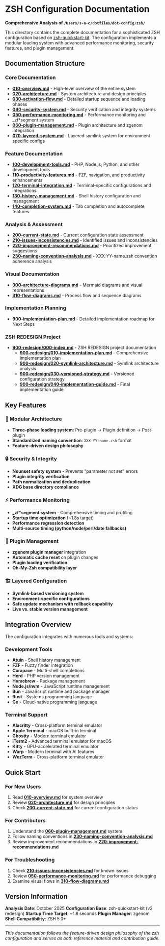 # ZSH Configuration Documentation

**Comprehensive Analysis of `/Users/s-a-c/dotfiles/dot-config/zsh/`**

This directory contains the complete documentation for a sophisticated ZSH configuration based on [zsh-quickstart-kit](https://github.com/unixorn/zsh-quickstart-kit). The configuration implements a modular loading system with advanced performance monitoring, security features, and plugin management.

## Documentation Structure

### Core Documentation

- **[010-overview.md](010-overview.md)** - High-level overview of the entire system
- **[020-architecture.md](020-architecture.md)** - System architecture and design principles
- **[030-activation-flow.md](030-activation-flow.md)** - Detailed startup sequence and loading phases
- **[040-security-system.md](040-security-system.md)** - Security verification and integrity systems
- **[050-performance-monitoring.md](050-performance-monitoring.md)** - Performance monitoring and _zf*segment system
- **[060-plugin-management.md](060-plugin-management.md)** - Plugin architecture and zgenom integration
- **[070-layered-system.md](070-layered-system.md)** - Layered symlink system for environment-specific configs

### Feature Documentation

- **[100-development-tools.md](100-development-tools.md)** - PHP, Node.js, Python, and other development tools
- **[110-productivity-features.md](110-productivity-features.md)** - FZF, navigation, and productivity enhancements
- **[120-terminal-integration.md](120-terminal-integration.md)** - Terminal-specific configurations and integrations
- **[130-history-management.md](130-history-management.md)** - Shell history configuration and management
- **[140-completion-system.md](140-completion-system.md)** - Tab completion and autocomplete features

### Analysis & Assessment

- **[200-current-state.md](200-current-state.md)** - Current configuration state assessment
- **[210-issues-inconsistencies.md](210-issues-inconsistencies.md)** - Identified issues and inconsistencies
- **[220-improvement-recommendations.md](220-improvement-recommendations.md)** - Prioritized improvement suggestions
- **[230-naming-convention-analysis.md](230-naming-convention-analysis.md)** - XXX-YY-name.zsh convention adherence analysis

### Visual Documentation

- **[300-architecture-diagrams.md](300-architecture-diagrams.md)** - Mermaid diagrams and visual representations
- **[310-flow-diagrams.md](310-flow-diagrams.md)** - Process flow and sequence diagrams

### Implementation Planning

- **[900-implementation-plan.md](900-implementation-plan.md)** - Detailed implementation roadmap for Next Steps

### ZSH REDESIGN Project

- **[900-redesign/000-index.md](900-redesign/000-index.md)** - ZSH REDESIGN project documentation
  - **[900-redesign/010-implementation-plan.md](900-redesign/010-implementation-plan.md)** - Comprehensive implementation plan
  - **[900-redesign/020-symlink-architecture.md](900-redesign/020-symlink-architecture.md)** - Symlink architecture analysis
  - **[900-redesign/030-versioned-strategy.md](900-redesign/030-versioned-strategy.md)** - Versioned configuration strategy
  - **[900-redesign/040-implementation-guide.md](900-redesign/040-implementation-guide.md)** - Final implementation guide

## Key Features

### 🔧 **Modular Architecture**

- **Three-phase loading system**: Pre-plugin → Plugin definition → Post-plugin
- **Standardized naming convention**: `XXX-YY-name.zsh` format
- **Feature-driven design philosophy**

### 🔒 **Security & Integrity**

- **Nounset safety system** - Prevents "parameter not set" errors
- **Plugin integrity verification**
- **Path normalization and deduplication**
- **XDG base directory compliance**

### ⚡ **Performance Monitoring**

- **_zf*segment system** - Comprehensive timing and profiling
- **Startup time optimization** (~1.8s target)
- **Performance regression detection**
- **Multi-source timing (python/node/perl/date fallbacks)**

### 🔗 **Plugin Management**

- **zgenom plugin manager** integration
- **Automatic cache reset** on plugin changes
- **Plugin loading verification**
- **Oh-My-Zsh compatibility layer**

### 🏗️ **Layered Configuration**

- **Symlink-based versioning system**
- **Environment-specific configurations**
- **Safe update mechanism with rollback capability**
- **Live vs. stable version management**

## Integration Overview

The configuration integrates with numerous tools and systems:

### **Development Tools**

- **Atuin** - Shell history management
- **FZF** - Fuzzy finder integration
- **Carapace** - Multi-shell completions
- **Herd** - PHP version management
- **Homebrew** - Package management
- **Node.js/nvm** - JavaScript runtime management
- **Bun** - JavaScript runtime and package manager
- **Rust** - Systems programming language
- **Go** - Cloud-native programming language

### **Terminal Support**

- **Alacritty** - Cross-platform terminal emulator
- **Apple Terminal** - macOS built-in terminal
- **Ghostty** - Modern terminal emulator
- **iTerm2** - Advanced terminal emulator for macOS
- **Kitty** - GPU-accelerated terminal emulator
- **Warp** - Modern terminal with AI features
- **WezTerm** - Cross-platform terminal emulator

## Quick Start

### For New Users

1. Read **[010-overview.md](010-overview.md)** for system overview
2. Review **[020-architecture.md](020-architecture.md)** for design principles
3. Check **[200-current-state.md](200-current-state.md)** for current configuration status

### For Contributors

1. Understand the **[060-plugin-management.md](060-plugin-management.md)** system
2. Follow naming conventions in **[230-naming-convention-analysis.md](230-naming-convention-analysis.md)**
3. Review improvement recommendations in **[220-improvement-recommendations.md](220-improvement-recommendations.md)**

### For Troubleshooting

1. Check **[210-issues-inconsistencies.md](210-issues-inconsistencies.md)** for known issues
2. Review **[050-performance-monitoring.md](050-performance-monitoring.md)** for performance debugging
3. Examine visual flows in **[310-flow-diagrams.md](310-flow-diagrams.md)**

## Version Information

**Analysis Date**: October 2025
**Configuration Base**: zsh-quickstart-kit (v2 redesign)
**Startup Time Target**: ~1.8 seconds
**Plugin Manager**: zgenom
**Shell Compatibility**: ZSH 5.0+

---

*This documentation follows the feature-driven design philosophy of the zsh configuration and serves as both reference material and contribution guide.*
